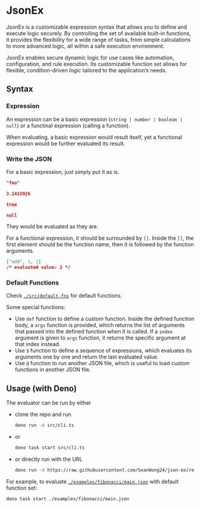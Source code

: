 # JsonEx

JsonEx is a customizable expression syntax that allows you to define and execute
logic securely. By controlling the set of available built-in functions, it
provides the flexibility for a wide range of tasks, from simple calculations to
more advanced logic, all within a safe execution environment.

JsonEx enables secure dynamic logic for use cases like automation,
configuration, and rule execution. Its customizable function set allows for
flexible, condition-driven logic tailored to the application’s needs.

## Syntax

### Expression

An expression can be a basic expression (`string | number | boolean | null`) or
a functinal expression (calling a function).

When evaluating, a basic expression would result itself, yet a functional
expression would be further evaluated its result.

### Write the JSON

For a basic expression, just simply put it as is.

```json
"foo"
```

```json
3.1415926
```

```json
true
```

```json
null
```

They would be evaluated as they are.

For a functional expression, it should be surrounded by `[]`. Inside the `[]`,
the first element should be the function name, then it is followed by the
function arguments.

```json
["add", 1, 1]
/* evaluated value: 2 */
```

### Default Functions

Check [`./src/default-fns`](./src/default-fns) for default functions.

Some special functions:

- Use `def` function to define a custom function. Inside the defined function
  body, a `args` function is provided, which returns the list of arguments that
  passed into the defined function when it is called. If a `index` argument is
  given to `args` function, it returns the specific argument at that index
  instead.
- Use `$` function to define a sequence of expressions, which evaluates its
  arguments one by one and return the last evaluated value.
- Use `@` function to run another JSON file, which is useful to load custom
  functions in another JSON file.

## Usage (with Deno)

The evaluator can be run by either

- clone the repo and run

  ```sh
  deno run -A src/cli.ts
  ```
- or

  ```sh
  deno task start src/cli.ts
  ```

- or directly run with the URL

  ```sh
  deno run -A https://raw.githubusercontent.com/SeanWong24/json-ex/refs/heads/main/src/cli.ts
  ```

For example, to evaluate
[`./examples/fibonacci/main.json`](./examples/fibonacci/main.json) with default
function set:

```sh
deno task start ./examples/fibonacci/main.json
```
